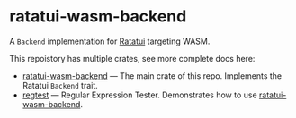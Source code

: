 ratatui-wasm-backend
====================

A `Backend` implementation for [Ratatui] targeting WASM.

[RataTUI]: https://ratatui.rs

This repoistory has multiple crates, see more complete docs here:

 * [ratatui-wasm-backend] — The main crate of this repo. Implements the Ratatui `Backend` trait.
 * [regtest] — Regular Expression Tester. Demonstrates how to use [ratatui-wasm-backend].


[ratatui-wasm-backend]: ./crates/ratatui-wasm-backend/
[regtest]: ./crates/regtest/
